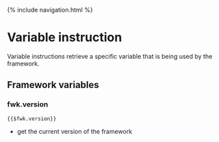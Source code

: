 {% include navigation.html %}

# Variable instruction

Variable instructions retrieve a specific variable that is being used by the framework.

## Framework variables

### fwk.version

`{{$fwk.version}}`
* get the current version of the framework
